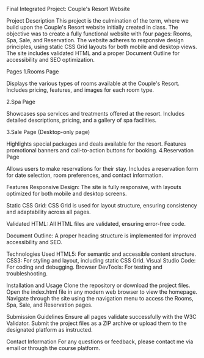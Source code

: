 Final Integrated Project: Couple's Resort Website

Project Description
This project is the culmination of the term, where we build upon the Couple's Resort website initially created in class. The objective was to create a fully functional website with four pages: Rooms, Spa, Sale, and Reservation. The website adheres to responsive design principles, using static CSS Grid layouts for both mobile and desktop views. The site includes validated HTML and a proper Document Outline for accessibility and SEO optimization.

Pages
1.Rooms Page

Displays the various types of rooms available at the Couple's Resort.
Includes pricing, features, and images for each room type.

2.Spa Page

Showcases spa services and treatments offered at the resort.
Includes detailed descriptions, pricing, and a gallery of spa facilities.

3.Sale Page (Desktop-only page)

Highlights special packages and deals available for the resort.
Features promotional banners and call-to-action buttons for booking.
4.Reservation Page 

Allows users to make reservations for their stay.
Includes a reservation form for date selection, room preferences, and contact information.

Features
Responsive Design: The site is fully responsive, with layouts optimized for both mobile and desktop screens.

Static CSS Grid: CSS Grid is used for layout structure, ensuring consistency and adaptability across all pages.

Validated HTML: All HTML files are validated, ensuring error-free code.

Document Outline: A proper heading structure is implemented for improved accessibility and SEO.

Technologies Used
HTML5: For semantic and accessible content structure.
CSS3: For styling and layout, including static CSS Grid.
Visual Studio Code: For coding and debugging.
Browser DevTools: For testing and troubleshooting.

Installation and Usage
Clone the repository or download the project files.
Open the index.html file in any modern web browser to view the homepage.
Navigate through the site using the navigation menu to access the Rooms, Spa, Sale, and Reservation pages.

Submission Guidelines
Ensure all pages validate successfully with the W3C Validator.
Submit the project files as a ZIP archive or upload them to the designated platform as instructed.

Contact Information
For any questions or feedback, please contact me via email or through the course platform.

